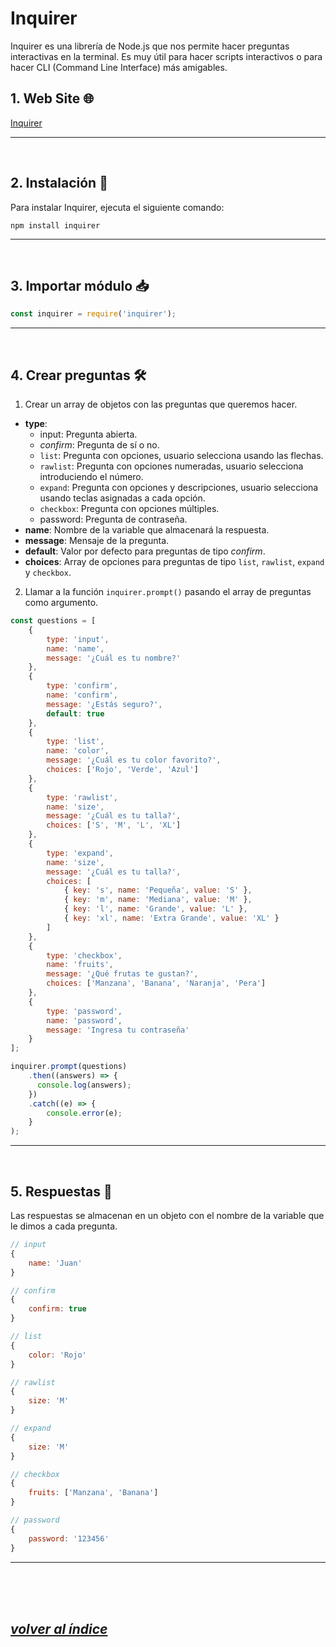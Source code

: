 # Inquirer
Inquirer es una librería de Node.js que nos permite hacer preguntas interactivas en la terminal. Es muy útil para hacer scripts interactivos o para hacer CLI (Command Line Interface) más amigables.

## 1. Web Site 🌐
[Inquirer](https://www.npmjs.com/package/inquirer)

---
<br>

## 2. Instalación 🔧
Para instalar Inquirer, ejecuta el siguiente comando:
```
npm install inquirer
```
---
<br>

## 3. Importar módulo 📥
```javascript
const inquirer = require('inquirer');
```
---
<br>

## 4. Crear preguntas 🛠️
1. Crear un array de objetos con las preguntas que queremos hacer.
- **type**: 
    - input: Pregunta abierta.
    - *confirm*: Pregunta de sí o no.
    - `list`: Pregunta con opciones, usuario selecciona usando las flechas.
    - `rawlist`: Pregunta con opciones numeradas, usuario selecciona introduciendo el número.
    - `expand`: Pregunta con opciones y descripciones, usuario selecciona usando teclas asignadas a cada opción.
    - `checkbox`: Pregunta con opciones múltiples.
    - password: Pregunta de contraseña.
- **name**: Nombre de la variable que almacenará la respuesta.
- **message**: Mensaje de la pregunta.
- **default**: Valor por defecto para preguntas de tipo *confirm*.
- **choices**: Array de opciones para preguntas de tipo `list`, `rawlist`, `expand` y `checkbox`.

2. Llamar a la función `inquirer.prompt()` pasando el array de preguntas como argumento.
```javascript
const questions = [
    {
        type: 'input',
        name: 'name',
        message: '¿Cuál es tu nombre?'
    },
    {
        type: 'confirm',
        name: 'confirm',
        message: '¿Estás seguro?',
        default: true
    },  
    {
        type: 'list',
        name: 'color',
        message: '¿Cuál es tu color favorito?',
        choices: ['Rojo', 'Verde', 'Azul']
    },
    {
        type: 'rawlist',
        name: 'size',
        message: '¿Cuál es tu talla?',
        choices: ['S', 'M', 'L', 'XL']
    },
    {
        type: 'expand',
        name: 'size',
        message: '¿Cuál es tu talla?',
        choices: [
            { key: 's', name: 'Pequeña', value: 'S' },
            { key: 'm', name: 'Mediana', value: 'M' },
            { key: 'l', name: 'Grande', value: 'L' },
            { key: 'xl', name: 'Extra Grande', value: 'XL' }
        ]
    },
    {
        type: 'checkbox',
        name: 'fruits',
        message: '¿Qué frutas te gustan?',
        choices: ['Manzana', 'Banana', 'Naranja', 'Pera']
    },
    {
        type: 'password',
        name: 'password',
        message: 'Ingresa tu contraseña'
    }
];

inquirer.prompt(questions)
    .then((answers) => {
      console.log(answers);
    })
    .catch((e) => {
        console.error(e);
    }
);
```
---
<br>

## 5. Respuestas 📝
Las respuestas se almacenan en un objeto con el nombre de la variable que le dimos a cada pregunta.
```javascript
// input
{
    name: 'Juan'
}

// confirm
{
    confirm: true
}

// list
{
    color: 'Rojo'
}

// rawlist
{
    size: 'M'
}

// expand
{
    size: 'M'
}

// checkbox
{
    fruits: ['Manzana', 'Banana']
}

// password
{
    password: '123456'
}
```
---
<br><br><br>

## *[volver al índice](../../README.md)*